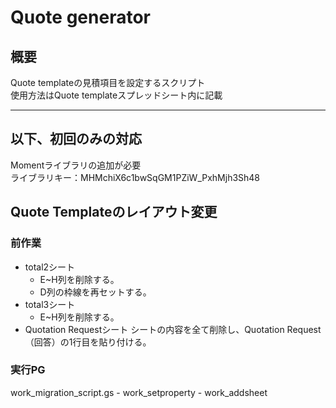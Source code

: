 # Quote generator
## 概要
Quote templateの見積項目を設定するスクリプト  
使用方法はQuote templateスプレッドシート内に記載  
- - -
## 以下、初回のみの対応
Momentライブラリの追加が必要  
ライブラリキー：MHMchiX6c1bwSqGM1PZiW_PxhMjh3Sh48  
## Quote Templateのレイアウト変更
### 前作業
- total2シート
    - E~H列を削除する。
    - D列の枠線を再セットする。
- total3シート
    - E~H列を削除する。
- Quotation Requestシート
シートの内容を全て削除し、Quotation Request（回答）の1行目を貼り付ける。
### 実行PG
work_migration_script.gs
    - work_setproperty
    - work_addsheet
